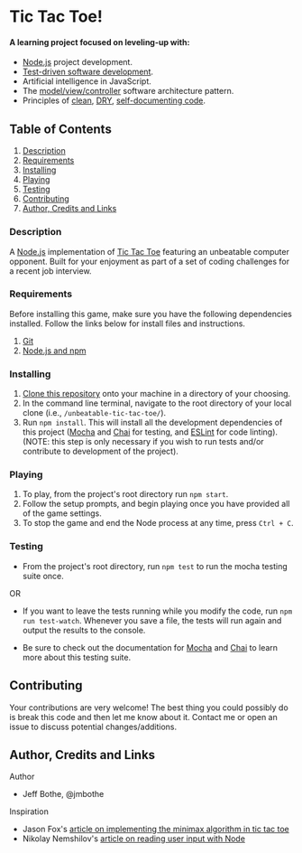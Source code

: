 # Tic Tac Toe!

#### A learning project focused on leveling-up with:
* [Node.js](https://nodejs.org/) project development.
* [Test-driven software development](https://en.wikipedia.org/wiki/Test-driven_development).
* Artificial intelligence in JavaScript.
* The [model/view/controller](https://en.wikipedia.org/wiki/Model%E2%80%93view%E2%80%93controller) software architecture pattern.
* Principles of [clean](https://github.com/ryanmcdermott/clean-code-javascript), [DRY](https://en.wikipedia.org/wiki/Don%27t_repeat_yourself), [self-documenting code](https://en.wikipedia.org/wiki/Self-documenting_code).

## Table of Contents

1. [Description](#description)
2. [Requirements](#requirements)
3. [Installing](#installing)
4. [Playing](#playing)
5. [Testing](#testing)
6. [Contributing](#contributing)
7. [Author, Credits and Links](#author)

<a name="description"/>

### Description

A [Node.js](https://nodejs.org/) implementation of [Tic Tac Toe](https://en.wikipedia.org/wiki/Tic-tac-toe) featuring an unbeatable computer opponent. Built for your enjoyment as part of a set of coding challenges for a recent job interview.

<a name="requirements"/>

### Requirements

Before installing this game, make sure you have the following dependencies installed. Follow the links below for install files and instructions.

1. [Git](https://git-scm.com/book/en/v2/Getting-Started-Installing-Git)
2. [Node.js and npm](https://nodejs.org/en/)

<a name="installing"/>

### Installing

1. [Clone this repository](https://help.github.com/articles/cloning-a-repository/) onto your machine in a directory of your choosing.
2. In the command line terminal, navigate to the root directory of your local clone (i.e., `/unbeatable-tic-tac-toe/`).
3. Run `npm install`. This will install all the development dependencies of this project ([Mocha](https://mochajs.org/) and [Chai](http://chaijs.com/) for testing, and [ESLint](https://eslint.org/) for code linting). (NOTE: this step is only necessary if you wish to run tests and/or contribute to development of the project).

<a name="playing"/>

### Playing

1. To play, from the project's root directory run `npm start`.
2. Follow the setup prompts, and begin playing once you have provided all of the game settings.
3. To stop the game and end the Node process at any time, press `Ctrl + C`.

<a name="testing"/>

### Testing

* From the project's root directory, run `npm test` to run the mocha testing suite once.

OR

* If you want to leave the tests running while you modify the code, run `npm run test-watch`. Whenever you save a file, the tests will run again and output the results to the console.

* Be sure to check out the documentation for [Mocha](https://mochajs.org/) and [Chai](http://chaijs.com/) to learn more about this testing suite.

<a name="contributing"/>

## Contributing

Your contributions are very welcome! The best thing you could possibly do is break this code and then let me know about it. Contact me or open an issue to discuss potential changes/additions.

<a name="author"/>

## Author, Credits and Links

Author
* Jeff Bothe, @jmbothe

Inspiration
* Jason Fox's [article on implementing the minimax algorithm in tic tac toe](https://www.neverstopbuilding.com/blog/2013/12/13/tic-tac-toe-understanding-the-minimax-algorithm13/)
* Nikolay Nemshilov's [article on reading user input with Node](http://st-on-it.blogspot.com/2011/05/how-to-read-user-input-with-nodejs.html)